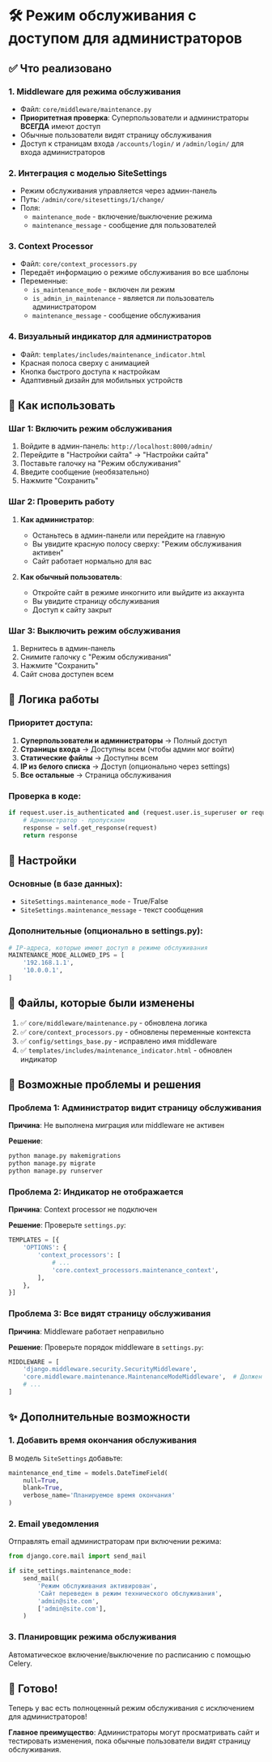 # 🛠️ Режим обслуживания с доступом для администраторов

## ✅ Что реализовано

### 1. **Middleware для режима обслуживания**
- Файл: `core/middleware/maintenance.py`
- **Приоритетная проверка**: Суперпользователи и администраторы **ВСЕГДА** имеют доступ
- Обычные пользователи видят страницу обслуживания
- Доступ к страницам входа `/accounts/login/` и `/admin/login/` для входа администраторов

### 2. **Интеграция с моделью SiteSettings**
- Режим обслуживания управляется через админ-панель
- Путь: `/admin/core/sitesettings/1/change/`
- Поля:
  - `maintenance_mode` - включение/выключение режима
  - `maintenance_message` - сообщение для пользователей

### 3. **Context Processor**
- Файл: `core/context_processors.py`
- Передаёт информацию о режиме обслуживания во все шаблоны
- Переменные:
  - `is_maintenance_mode` - включен ли режим
  - `is_admin_in_maintenance` - является ли пользователь администратором
  - `maintenance_message` - сообщение обслуживания

### 4. **Визуальный индикатор для администраторов**
- Файл: `templates/includes/maintenance_indicator.html`
- Красная полоса сверху с анимацией
- Кнопка быстрого доступа к настройкам
- Адаптивный дизайн для мобильных устройств

## 🚀 Как использовать

### Шаг 1: Включить режим обслуживания
1. Войдите в админ-панель: `http://localhost:8000/admin/`
2. Перейдите в "Настройки сайта" → "Настройки сайта"
3. Поставьте галочку на "Режим обслуживания"
4. Введите сообщение (необязательно)
5. Нажмите "Сохранить"

### Шаг 2: Проверить работу
1. **Как администратор**:
   - Останьтесь в админ-панели или перейдите на главную
   - Вы увидите красную полосу сверху: "Режим обслуживания активен"
   - Сайт работает нормально для вас

2. **Как обычный пользователь**:
   - Откройте сайт в режиме инкогнито или выйдите из аккаунта
   - Вы увидите страницу обслуживания
   - Доступ к сайту закрыт

### Шаг 3: Выключить режим обслуживания
1. Вернитесь в админ-панель
2. Снимите галочку с "Режим обслуживания"
3. Нажмите "Сохранить"
4. Сайт снова доступен всем

## 🎯 Логика работы

### Приоритет доступа:
1. **Суперпользователи и администраторы** → Полный доступ
2. **Страницы входа** → Доступны всем (чтобы админ мог войти)
3. **Статические файлы** → Доступны всем
4. **IP из белого списка** → Доступ (опционально через settings)
5. **Все остальные** → Страница обслуживания

### Проверка в коде:
```python
if request.user.is_authenticated and (request.user.is_superuser or request.user.is_staff):
    # Администратор - пропускаем
    response = self.get_response(request)
    return response
```

## 📝 Настройки

### Основные (в базе данных):
- `SiteSettings.maintenance_mode` - True/False
- `SiteSettings.maintenance_message` - текст сообщения

### Дополнительные (опционально в settings.py):
```python
# IP-адреса, которые имеют доступ в режиме обслуживания
MAINTENANCE_MODE_ALLOWED_IPS = [
    '192.168.1.1',
    '10.0.0.1',
]
```

## 🔧 Файлы, которые были изменены

1. ✅ `core/middleware/maintenance.py` - обновлена логика
2. ✅ `core/context_processors.py` - обновлены переменные контекста
3. ✅ `config/settings_base.py` - исправлено имя middleware
4. ✅ `templates/includes/maintenance_indicator.html` - обновлен индикатор

## 🐛 Возможные проблемы и решения

### Проблема 1: Администратор видит страницу обслуживания
**Причина**: Не выполнена миграция или middleware не активен

**Решение**:
```bash
python manage.py makemigrations
python manage.py migrate
python manage.py runserver
```

### Проблема 2: Индикатор не отображается
**Причина**: Context processor не подключен

**Решение**: Проверьте `settings.py`:
```python
TEMPLATES = [{
    'OPTIONS': {
        'context_processors': [
            # ...
            'core.context_processors.maintenance_context',
        ],
    },
}]
```

### Проблема 3: Все видят страницу обслуживания
**Причина**: Middleware работает неправильно

**Решение**: Проверьте порядок middleware в `settings.py`:
```python
MIDDLEWARE = [
    'django.middleware.security.SecurityMiddleware',
    'core.middleware.maintenance.MaintenanceModeMiddleware',  # Должен быть вторым!
    # ...
]
```

## ✨ Дополнительные возможности

### 1. Добавить время окончания обслуживания
В модель `SiteSettings` добавьте:
```python
maintenance_end_time = models.DateTimeField(
    null=True, 
    blank=True,
    verbose_name='Планируемое время окончания'
)
```

### 2. Email уведомления
Отправлять email администраторам при включении режима:
```python
from django.core.mail import send_mail

if site_settings.maintenance_mode:
    send_mail(
        'Режим обслуживания активирован',
        'Сайт переведен в режим технического обслуживания',
        'admin@site.com',
        ['admin@site.com'],
    )
```

### 3. Планировщик режима обслуживания
Автоматическое включение/выключение по расписанию с помощью Celery.

## 🎉 Готово!

Теперь у вас есть полноценный режим обслуживания с исключением для администраторов!

**Главное преимущество**: Администраторы могут просматривать сайт и тестировать изменения, пока обычные пользователи видят страницу обслуживания.
